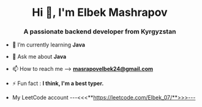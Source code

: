 <h1 align="center">Hi 👋, I'm Elbek Mashrapov</h1>
<h3 align="center">A passionate backend developer from Kyrgyzstan</h3>

- 🌱 I’m currently learning **Java**

- 💬 Ask me about **Java**

- 📫 How to reach me --> **masrapovelbek24@gmail.com**

- ⚡ Fun fact : **I think, I'm a best typer.**
- My LeetCode account ---<<<**https://leetcode.com/Elbek_07/**>>>---
